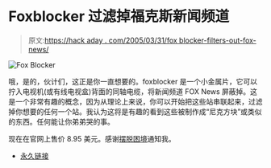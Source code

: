 # Foxblocker 过滤掉福克斯新闻频道

> 原文:[https://hack aday . com/2005/03/31/fox blocker-filters-out-fox-news/](https://hackaday.com/2005/03/31/foxblocker-filters-out-fox-news/)

![Fox Blocker](../Images/88ca6befd868a1044eff592dcee46e20.png)

哦，是的，伙计们，这正是你一直想要的。foxblocker 是一个小金属片，它可以拧入电视机(或有线电视盒)背面的同轴电缆，将新闻频道 FOX News 屏蔽掉。这是一个非常有趣的概念，因为从理论上来说，你可以开始把这些站串联起来，过滤掉你想要的任何一个站。我认为这将是有趣的看到这些被制作成“尼克方块”或类似的东西。任何能让你弟弟哭的事。

现在在官网上售价 8.95 美元。感谢[摆脱困境](http://www.2600.com/offthehook/)通知我。

*   [永久链接](http://www.foxblocker.com)